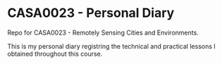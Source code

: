 # CASA0023 - Personal Diary

Repo for CASA0023 - Remotely Sensing Cities and Environments.

This is my personal diary registring the technical and practical lessons I obtained throughout this course.
